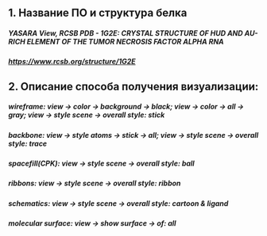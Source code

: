 ## 1. Название ПО и структура белка
##### YASARA View, RCSB PDB - 1G2E: CRYSTAL STRUCTURE OF HUD AND AU-RICH ELEMENT OF THE TUMOR NECROSIS FACTOR ALPHA RNA
##### https://www.rcsb.org/structure/1G2E
## 2. Описание способа получения визуализации:
#####  wireframe: view -> color -> background -> black; view -> color -> all -> gray; view -> style scene -> overall style: stick
#####  backbone: view -> style atoms -> stick -> all; view -> style scene -> overall style: trace
#####  spacefill(CPK): view -> style scene -> overall style: ball
#####  ribbons: view -> style scene -> overall style: ribbon
#####  schematics: view -> style scene -> overall style: cartoon & ligand
#####  molecular surface: view -> show surface -> of: all
